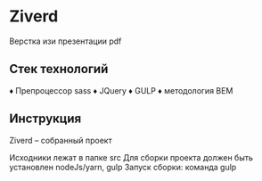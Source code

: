 # Ziverd
Верстка изи презентации pdf

## Стек технологий
♦ Препроцессор sass
♦ JQuery
♦ GULP
♦ методология BEM

## Инструкция
Ziverd – собранный проект

Исходники лежат в папке src
Для сборки проекта должен быть установлен nodeJs/yarn, gulp
Запуск сборки: команда gulp
